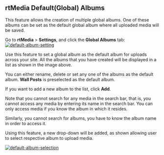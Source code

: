 ## rtMedia Default(Global) Albums

This feature allows the creation of multiple global albums. One of these albums can be set as the default global album where all uploaded media will be saved.

Go to **rtMedia** > **Settings**, and click the **Global Albums** tab:
[![default-album-setting](https://cloud.githubusercontent.com/assets/7771963/7906889/8714a1a2-084f-11e5-8a14-84e7d44fef39.png)](https://cloud.githubusercontent.com/assets/7771963/7906889/8714a1a2-084f-11e5-8a14-84e7d44fef39.png)

Use this feature to set a global album as the default album for uploads across your site. All the albums that you have created will be displayed in a list as shown in the image above.

You can either rename, delete or set any one of the albums as the default album. **Wall Posts** is preselected as the default album.

If you want to add a new album to the list, click **Add**.

Note that you cannot search for any media in the search bar, that is, you cannot access any media by entering its name in the search bar. You can only access media if you know the album in which it resides.

Similarly, you cannot search for albums, you have to know the album name in order to access it.

Using this feature, a new drop-down will be added, as shown allowing user to select respective album to upload media.

[![default-album-selection](https://cloud.githubusercontent.com/assets/7771963/7907097/7c67a094-0852-11e5-897b-b3f9946b6306.png)](https://cloud.githubusercontent.com/assets/7771963/7907097/7c67a094-0852-11e5-897b-b3f9946b6306.png)
